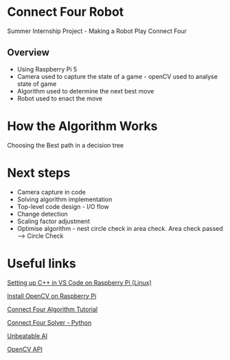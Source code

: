 # Connect Four Robot
Summer Internship Project - Making a Robot Play Connect Four


## Overview
- Using Raspberry Pi 5
- Camera used to capture the state of a game - openCV used to analyse state of game
- Algorithm used to determine the next best move
- Robot used to enact the move

# How the Algorithm Works
Choosing the Best path in a decision tree

# Next steps
- Camera capture in code
- Solving algorithm implementation
- Top-level code design - I/O flow
- Change detection
- Scaling factor adjustment
- Optimise algorithm - nest circle check in area check. Area check passed --> Circle Check

# Useful links

[Setting up C++ in VS Code on Raspberry Pi (Linux)](https://code.visualstudio.com/docs/cpp/config-linux)

[Install OpenCV on Raspberry Pi](https://qengineering.eu/install%20opencv%20on%20raspberry%20pi%205.html)

[Connect Four Algorithm Tutorial](http://blog.gamesolver.org/)

[Connect Four Solver - Python](https://github.com/lhorrell99/connect-4-solver?tab=readme-ov-file)

[Unbeatable AI](https://lelserslasers.itch.io/connect-4-minimax)

[OpenCV API](https://docs.opencv.org/2.4/index.html)
